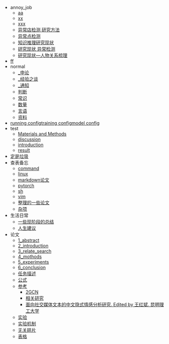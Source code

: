   - annoy_job
    - [aa](/annoy_job/aa.md)
    - [xx](/annoy_job/xx.md)
    - [xxx](/annoy_job/xxx.md)
    - [异常店检测 研究方法](/annoy_job/异常店检测%20研究方法.md)
    - [异常点检测](/annoy_job/异常点检测.md)
    - [知识推理研究现状](/annoy_job/知识推理研究现状.md)
    - [研究现状 异常检测](/annoy_job/研究现状-异常检测.md)
    - [研究现状—人物关系梳理](/annoy_job/研究现状—人物关系梳理.md)
  - [ff](/ff.md)
  - normal
    - [_申论](/normal/_申论.md)
    - [_经验之谈](/normal/_经验之谈.md)
    - [_通知](/normal/_通知.md)
    - [判断](/normal/判断.md)
    - [常识](/normal/常识.md)
    - [数量](/normal/数量.md)
    - [言语](/normal/言语.md)
    - [资料](/normal/资料.md)
  - [running configtraining configmodel config](/running%20configtraining%20configmodel%20config.md)
  - test
    - [Materials and Methods](/test/Materials%20and%20Methods.md)
    - [discussion](/test/discussion.md)
    - [introduction](/test/introduction.md)
    - [result](/test/result.md)
  - [定是垃圾](/定是垃圾.md)
  - 查表备忘
    - [command](/查表备忘/command.md)
    - [linux](/查表备忘/linux.md)
    - [markdown论文](/查表备忘/markdown论文.md)
    - [pytorch](/查表备忘/pytorch.md)
    - [sh](/查表备忘/sh.md)
    - [vim](/查表备忘/vim.md)
    - [整理的一些论文](/查表备忘/整理的一些论文.md)
    - [杂项](/查表备忘/杂项.md)
  - 生活日常
    - [一些现阶段的总结](/生活日常/一些现阶段的总结.md)
    - [人生建议](/生活日常/人生建议.md)
  - 论文
    - [1_abstract](/论文/1_abstract.md)
    - [2_introduction](/论文/2_introduction.md)
    - [3_relate_search](/论文/3_relate_search.md)
    - [4_mothods](/论文/4_mothods.md)
    - [5_experiments](/论文/5_experiments.md)
    - [6_conclusion](/论文/6_conclusion.md)
    - [任务描述](/论文/任务描述.md)
    - [公式](/论文/公式.md)
    - [参考](/论文/参考)
      - [2GCN](/论文/参考/2GCN.md)
      - [相关研究](/论文/参考/相关研究.md)
      - [面向社交媒体文本的中文隐式情感分析研究. Edited by 王红斌. 昆明理工大学](/论文/参考/面向社交媒体文本的中文隐式情感分析研究.%20Edited%20by%20王红斌.%20昆明理工大学.md)
    - [实验](/论文/实验.md)
    - [实验机制](/论文/实验机制.md)
    - [无关碎片](/论文/无关碎片.md)
    - [表格](/论文/表格.md)